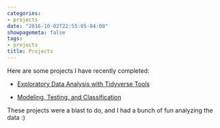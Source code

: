 ```yaml
---
categories:
- projects
date: "2016-10-02T22:55:05-04:00"
showpagemeta: false
tags:
- projects
title: Projects
---
```


Here are some projects I have recently completed:

- [Exploratory Data Analysis with Tidyverse Tools](/project1/)

- [Modeling, Testing, and Classification](/project2/)

These projects were a blast to do, and I had a bunch of fun analyzing the data :)